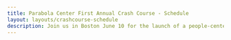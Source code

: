 ```yaml
---
title: Parabola Center First Annual Crash Course - Schedule
layout: layouts/crashcourse-schedule
description: Join us in Boston June 10 for the launch of a people-centered legalization movement.
---
```

